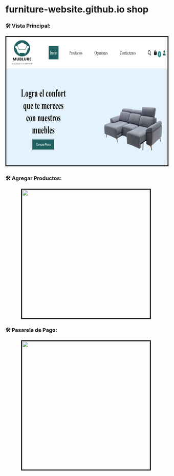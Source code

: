 # furniture-website.github.io shop

### :hammer_and_wrench: Vista Principal:
<div id = "header" align = "center">
  <img border= "3px" src = "https://github.com/Davidluis96/furniture-website.github.io/blob/2af674748a47a4745c8eedae2c8c94ef4366d699/sample/mublure1.png" width="800" height="400" alt="vista principal">
 </div>
 
 ### :hammer_and_wrench: Agregar Productos:
 <div id = "header" align = "center">
  <img border= "3px" src = "https://drive.google.com/file/d/1cOYOwhwwd1osHg_T0ad9L8WIZFBCxuCe/view?usp=share_link" width="400px" height="400px">
 </div>
 
  ### :hammer_and_wrench: Pasarela de Pago:
 <div id = "header" align = "center">
  <img border= "3px" src = "https://drive.google.com/file/d/1jCMGVoTouRNTBAgo0ZelI8yuG6SmHnXs/view?usp=share_link" width="400px" height="400px">
 </div>

